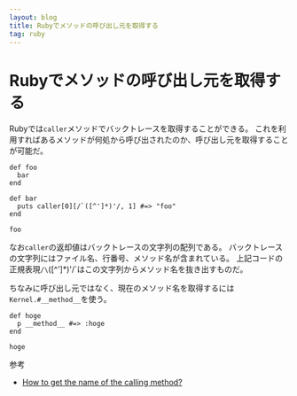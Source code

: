 ```yaml
---
layout: blog
title: Rubyでメソッドの呼び出し元を取得する
tag: ruby
---
```


# Rubyでメソッドの呼び出し元を取得する

Rubyでは`caller`メソッドでバックトレースを取得することができる。
これを利用すればあるメソッドが何処から呼び出されたのか、呼び出し元を取得することが可能だ。

~~~~
def foo
  bar
end

def bar
  puts caller[0][/`([^']*)'/, 1] #=> "foo"
end

foo 
~~~~

なお`caller`の返却値はバックトレースの文字列の配列である。
バックトレースの文字列にはファイル名、行番号、メソッド名が含まれている。
上記コードの正規表現`/\`([^']*)'/`はこの文字列からメソッド名を抜き出すものだ。

ちなみに呼び出し元ではなく、現在のメソッド名を取得するには`Kernel.#__method__`を使う。

~~~~
def hoge
  p __method__ #=> :hoge
end

hoge
~~~~

参考

- [How to get the name of the calling method?](http://stackoverflow.com/questions/5100299/how-to-get-the-name-of-the-calling-method)
